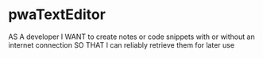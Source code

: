 # pwaTextEditor
AS A developer I WANT to create notes or code snippets with or without an internet connection SO THAT I can reliably retrieve them for later use
